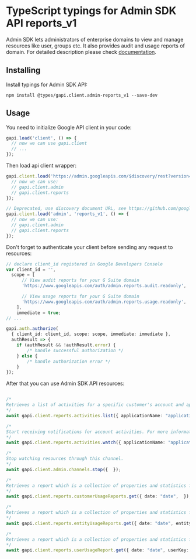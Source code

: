 # TypeScript typings for Admin SDK API reports_v1

Admin SDK lets administrators of enterprise domains to view and manage resources like user, groups etc. It also provides audit and usage reports of domain.
For detailed description please check [documentation](https://developers.google.com/admin-sdk/).

## Installing

Install typings for Admin SDK API:

```
npm install @types/gapi.client.admin-reports_v1 --save-dev
```

## Usage

You need to initialize Google API client in your code:

```typescript
gapi.load('client', () => {
  // now we can use gapi.client
  // ...
});
```

Then load api client wrapper:

```typescript
gapi.client.load('https://admin.googleapis.com/$discovery/rest?version=reports_v1', () => {
  // now we can use:
  // gapi.client.admin
  // gapi.client.reports
});
```

```typescript
// Deprecated, use discovery document URL, see https://github.com/google/google-api-javascript-client/blob/master/docs/reference.md#----gapiclientloadname----version----callback--
gapi.client.load('admin', 'reports_v1', () => {
  // now we can use:
  // gapi.client.admin
  // gapi.client.reports
});
```

Don't forget to authenticate your client before sending any request to resources:

```typescript
// declare client_id registered in Google Developers Console
var client_id = '',
  scope = [
      // View audit reports for your G Suite domain
      'https://www.googleapis.com/auth/admin.reports.audit.readonly',

      // View usage reports for your G Suite domain
      'https://www.googleapis.com/auth/admin.reports.usage.readonly',
    ],
    immediate = true;
// ...

gapi.auth.authorize(
  { client_id: client_id, scope: scope, immediate: immediate },
  authResult => {
    if (authResult && !authResult.error) {
        /* handle successful authorization */
    } else {
        /* handle authorization error */
    }
});
```

After that you can use Admin SDK API resources: <!-- TODO: make this work for multiple namespaces -->

```typescript

/*
Retrieves a list of activities for a specific customer's account and application such as the Admin console application or the Google Drive application. For more information, see the guides for administrator and Google Drive activity reports. For more information about the activity report's parameters, see the activity parameters reference guides. 
*/
await gapi.client.reports.activities.list({ applicationName: "applicationName", userKey: "userKey",  });

/*
Start receiving notifications for account activities. For more information, see Receiving Push Notifications.
*/
await gapi.client.reports.activities.watch({ applicationName: "applicationName", userKey: "userKey",  });

/*
Stop watching resources through this channel.
*/
await gapi.client.admin.channels.stop({  });

/*
Retrieves a report which is a collection of properties and statistics for a specific customer's account. For more information, see the Customers Usage Report guide. For more information about the customer report's parameters, see the Customers Usage parameters reference guides. 
*/
await gapi.client.reports.customerUsageReports.get({ date: "date",  });

/*
Retrieves a report which is a collection of properties and statistics for entities used by users within the account. For more information, see the Entities Usage Report guide. For more information about the entities report's parameters, see the Entities Usage parameters reference guides.
*/
await gapi.client.reports.entityUsageReports.get({ date: "date", entityKey: "entityKey", entityType: "entityType",  });

/*
Retrieves a report which is a collection of properties and statistics for a set of users with the account. For more information, see the User Usage Report guide. For more information about the user report's parameters, see the Users Usage parameters reference guides.
*/
await gapi.client.reports.userUsageReport.get({ date: "date", userKey: "userKey",  });
```
